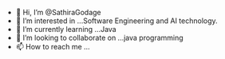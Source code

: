 - 👋 Hi, I’m @SathiraGodage
- 👀 I’m interested in ...Software Engineering and AI technology.
- 🌱 I’m currently learning ...Java
- 💞️ I’m looking to collaborate on ...java programming
- 📫 How to reach me ...

<!---
SathiraGodage/SathiraGodage is a ✨ special ✨ repository because its `README.md` (this file) appears on your GitHub profile.
You can click the Preview link to take a look at your changes.
--->
